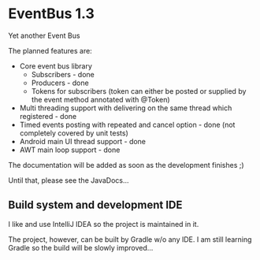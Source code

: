 # EventBus 1.3

Yet another Event Bus

The planned features are:
- Core event bus library
  - Subscribers - done
  - Producers - done
  - Tokens for subscribers (token can either be posted or supplied by the event method annotated with @Token)
- Multi threading support with delivering on the same thread which registered - done
- Timed events posting with repeated and cancel option - done (not completely covered by unit tests)
- Android main UI thread support - done
- AWT main loop support - done

The documentation will be added as soon as the development finishes ;)

Until that, please see the JavaDocs...

## Build system and development IDE

I like and use IntelliJ IDEA so the project is maintained in it.

The project, however, can be built by Gradle w/o any IDE. I am still learning Gradle so the build will be slowly improved...
